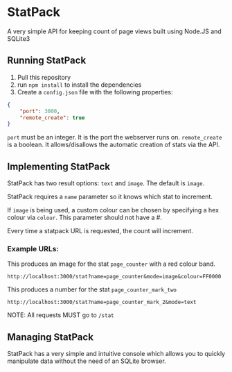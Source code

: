 # StatPack

A very simple API for keeping count of page views built using Node.JS and SQLite3

## Running StatPack

1) Pull this repository
2) run `npm install` to install the dependencies
3) Create a `config.json` file with the following properties:

```json
{
    "port": 3000,
    "remote_create": true
}
```

`port` must be an integer. It is the port the webserver runs on.
`remote_create` is a boolean. It allows/disallows the automatic creation of stats via the API.

## Implementing StatPack

StatPack has two result options: `text` and `image`. The default is `image`.

StatPack requires a `name` parameter so it knows which stat to increment.

If `image` is being used, a custom colour can be chosen by specifying a hex colour via `colour`. This parameter should not have a #.

Every time a statpack URL is requested, the count will increment.

### Example URLs:

This produces an image for the stat `page_counter` with a red colour band.
```
http://localhost:3000/stat?name=page_counter&mode=image&colour=FF0000
```

This produces a number for the stat `page_counter_mark_two`
```
http://localhost:3000/stat?name=page_counter_mark_2&mode=text
```

NOTE: All requests MUST go to `/stat`

## Managing StatPack

StatPack has a very simple and intuitive console which allows you to quickly manipulate data without the need of an SQLite browser.